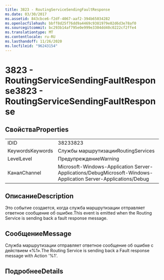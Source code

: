 ```yaml
---
title: 3823 - RoutingServiceSendingFaultResponse
ms.date: 03/30/2017
ms.assetid: 843cbce6-f2df-4067-aaf2-394b65034282
ms.openlocfilehash: bbff8d25f76dd9a4469c9381979e02d6d3e78af0
ms.sourcegitcommit: bc293b14af795e0e999e3304dd40c0222cf2ffe4
ms.translationtype: MT
ms.contentlocale: ru-RU
ms.lasthandoff: 11/26/2020
ms.locfileid: "96243154"
---
```

# <a name="3823---routingservicesendingfaultresponse"></a><span data-ttu-id="faba7-102">3823 - RoutingServiceSendingFaultResponse</span><span class="sxs-lookup"><span data-stu-id="faba7-102">3823 - RoutingServiceSendingFaultResponse</span></span>

## <a name="properties"></a><span data-ttu-id="faba7-103">Свойства</span><span class="sxs-lookup"><span data-stu-id="faba7-103">Properties</span></span>  
  
|||  
|-|-|  
|<span data-ttu-id="faba7-104">ID</span><span class="sxs-lookup"><span data-stu-id="faba7-104">ID</span></span>|<span data-ttu-id="faba7-105">3823</span><span class="sxs-lookup"><span data-stu-id="faba7-105">3823</span></span>|  
|<span data-ttu-id="faba7-106">Keywords</span><span class="sxs-lookup"><span data-stu-id="faba7-106">Keywords</span></span>|<span data-ttu-id="faba7-107">Службы маршрутизации</span><span class="sxs-lookup"><span data-stu-id="faba7-107">RoutingServices</span></span>|  
|<span data-ttu-id="faba7-108">Level</span><span class="sxs-lookup"><span data-stu-id="faba7-108">Level</span></span>|<span data-ttu-id="faba7-109">Предупреждение</span><span class="sxs-lookup"><span data-stu-id="faba7-109">Warning</span></span>|  
|<span data-ttu-id="faba7-110">Канал</span><span class="sxs-lookup"><span data-stu-id="faba7-110">Channel</span></span>|<span data-ttu-id="faba7-111">Microsoft-Windows-Application Server-Applications/Debug</span><span class="sxs-lookup"><span data-stu-id="faba7-111">Microsoft-Windows-Application Server-Applications/Debug</span></span>|  
  
## <a name="description"></a><span data-ttu-id="faba7-112">Описание</span><span class="sxs-lookup"><span data-stu-id="faba7-112">Description</span></span>  

 <span data-ttu-id="faba7-113">Это событие создается, когда служба маршрутизации отправляет ответное сообщение об ошибке.</span><span class="sxs-lookup"><span data-stu-id="faba7-113">This event is emitted when the Routing Service is sending back a fault response message.</span></span>  
  
## <a name="message"></a><span data-ttu-id="faba7-114">Сообщение</span><span class="sxs-lookup"><span data-stu-id="faba7-114">Message</span></span>  

 <span data-ttu-id="faba7-115">Служба маршрутизации отправляет ответное сообщение об ошибке с действием «%1».</span><span class="sxs-lookup"><span data-stu-id="faba7-115">The Routing Service is sending back a Fault response message with Action '%1'.</span></span>  
  
## <a name="details"></a><span data-ttu-id="faba7-116">Подробнее</span><span class="sxs-lookup"><span data-stu-id="faba7-116">Details</span></span>
